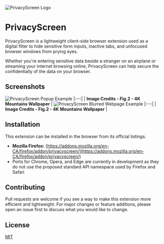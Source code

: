 ![PrivacyScreen Logo](https://raw.githubusercontent.com/odacavo/privacyscreen/main/src/icons/icon128.png)

# PrivacyScreen
PrivacyScreen is a lightweight client-side browser extension used as a digital filter to hide sensitive form inputs, inactive tabs, and unfocused browser windows from prying eyes.

Whether you're entering sensitive data beside a stranger on an airplane or streaming your internet browsing online, PrivacyScreen can help secure the confidentially of the data on your browser.

## Screenshots
![PrivacyScreen Popup Example](https://i.imgur.com/Of9j0Gh.png)
|:--:|
| <b>Image Credits - Fig.2 - 4K Mountains Wallpaper</b> |
![PrivacyScreen Blurred Webpage Example](https://i.imgur.com/lITb9Ks.jpg)
|:--:|
| <b>Image Credits - Fig.2 - 4K Mountains Wallpaper</b> |

## Installation
This extension can be installed in the browser from its official listings.

- **Mozilla Firefox:** [https://addons.mozilla.org/en-CA/firefox/addon/privacyscreen/](https://addons.mozilla.org/en-CA/firefox/addon/privacyscreen/)
- Ports for Chrome, Opera, and Edge are currently in development as they do not use the proposed standard API namespace used by Firefox and Safari


## Contributing
Pull requests are welcome if you see a way to make this extension more efficient and lightweight. For major changes or feature additions, please open an issue first to discuss what you would like to change.

## License
[MIT](https://choosealicense.com/licenses/mit/)
